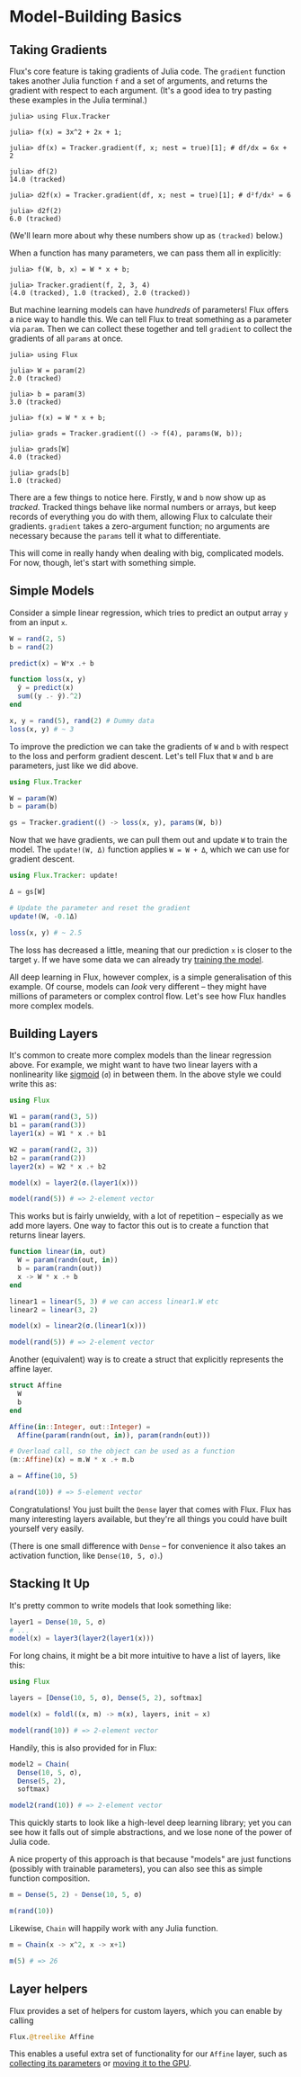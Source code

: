 # Model-Building Basics

## Taking Gradients

Flux's core feature is taking gradients of Julia code. The `gradient` function takes another Julia function `f` and a set of arguments, and returns the gradient with respect to each argument. (It's a good idea to try pasting these examples in the Julia terminal.)

```jldoctest basics
julia> using Flux.Tracker

julia> f(x) = 3x^2 + 2x + 1;

julia> df(x) = Tracker.gradient(f, x; nest = true)[1]; # df/dx = 6x + 2

julia> df(2)
14.0 (tracked)

julia> d2f(x) = Tracker.gradient(df, x; nest = true)[1]; # d²f/dx² = 6

julia> d2f(2)
6.0 (tracked)
```

(We'll learn more about why these numbers show up as `(tracked)` below.)

When a function has many parameters, we can pass them all in explicitly:

```jldoctest basics
julia> f(W, b, x) = W * x + b;

julia> Tracker.gradient(f, 2, 3, 4)
(4.0 (tracked), 1.0 (tracked), 2.0 (tracked))
```

But machine learning models can have *hundreds* of parameters! Flux offers a nice way to handle this. We can tell Flux to treat something as a parameter via `param`. Then we can collect these together and tell `gradient` to collect the gradients of all `params` at once.

```jldoctest basics
julia> using Flux

julia> W = param(2) 
2.0 (tracked)

julia> b = param(3)
3.0 (tracked)

julia> f(x) = W * x + b;

julia> grads = Tracker.gradient(() -> f(4), params(W, b));

julia> grads[W]
4.0 (tracked)

julia> grads[b]
1.0 (tracked)
```

There are a few things to notice here. Firstly, `W` and `b` now show up as *tracked*. Tracked things behave like normal numbers or arrays, but keep records of everything you do with them, allowing Flux to calculate their gradients. `gradient` takes a zero-argument function; no arguments are necessary because the `params` tell it what to differentiate.

This will come in really handy when dealing with big, complicated models. For now, though, let's start with something simple.

## Simple Models

Consider a simple linear regression, which tries to predict an output array `y` from an input `x`.

```julia
W = rand(2, 5)
b = rand(2)

predict(x) = W*x .+ b

function loss(x, y)
  ŷ = predict(x)
  sum((y .- ŷ).^2)
end

x, y = rand(5), rand(2) # Dummy data
loss(x, y) # ~ 3
```

To improve the prediction we can take the gradients of `W` and `b` with respect to the loss and perform gradient descent. Let's tell Flux that `W` and `b` are parameters, just like we did above.

```julia
using Flux.Tracker

W = param(W)
b = param(b)

gs = Tracker.gradient(() -> loss(x, y), params(W, b))
```

Now that we have gradients, we can pull them out and update `W` to train the model. The `update!(W, Δ)` function applies `W = W + Δ`, which we can use for gradient descent.

```julia
using Flux.Tracker: update!

Δ = gs[W]

# Update the parameter and reset the gradient
update!(W, -0.1Δ)

loss(x, y) # ~ 2.5
```

The loss has decreased a little, meaning that our prediction `x` is closer to the target `y`. If we have some data we can already try [training the model](../training/training.md).

All deep learning in Flux, however complex, is a simple generalisation of this example. Of course, models can *look* very different – they might have millions of parameters or complex control flow. Let's see how Flux handles more complex models.

## Building Layers

It's common to create more complex models than the linear regression above. For example, we might want to have two linear layers with a nonlinearity like [sigmoid](https://en.wikipedia.org/wiki/Sigmoid_function) (`σ`) in between them. In the above style we could write this as:

```julia
using Flux

W1 = param(rand(3, 5))
b1 = param(rand(3))
layer1(x) = W1 * x .+ b1

W2 = param(rand(2, 3))
b2 = param(rand(2))
layer2(x) = W2 * x .+ b2

model(x) = layer2(σ.(layer1(x)))

model(rand(5)) # => 2-element vector
```

This works but is fairly unwieldy, with a lot of repetition – especially as we add more layers. One way to factor this out is to create a function that returns linear layers.

```julia
function linear(in, out)
  W = param(randn(out, in))
  b = param(randn(out))
  x -> W * x .+ b
end

linear1 = linear(5, 3) # we can access linear1.W etc
linear2 = linear(3, 2)

model(x) = linear2(σ.(linear1(x)))

model(rand(5)) # => 2-element vector
```

Another (equivalent) way is to create a struct that explicitly represents the affine layer.

```julia
struct Affine
  W
  b
end

Affine(in::Integer, out::Integer) =
  Affine(param(randn(out, in)), param(randn(out)))

# Overload call, so the object can be used as a function
(m::Affine)(x) = m.W * x .+ m.b

a = Affine(10, 5)

a(rand(10)) # => 5-element vector
```

Congratulations! You just built the `Dense` layer that comes with Flux. Flux has many interesting layers available, but they're all things you could have built yourself very easily.

(There is one small difference with `Dense` – for convenience it also takes an activation function, like `Dense(10, 5, σ)`.)

## Stacking It Up

It's pretty common to write models that look something like:

```julia
layer1 = Dense(10, 5, σ)
# ...
model(x) = layer3(layer2(layer1(x)))
```

For long chains, it might be a bit more intuitive to have a list of layers, like this:

```julia
using Flux

layers = [Dense(10, 5, σ), Dense(5, 2), softmax]

model(x) = foldl((x, m) -> m(x), layers, init = x)

model(rand(10)) # => 2-element vector
```

Handily, this is also provided for in Flux:

```julia
model2 = Chain(
  Dense(10, 5, σ),
  Dense(5, 2),
  softmax)

model2(rand(10)) # => 2-element vector
```

This quickly starts to look like a high-level deep learning library; yet you can see how it falls out of simple abstractions, and we lose none of the power of Julia code.

A nice property of this approach is that because "models" are just functions (possibly with trainable parameters), you can also see this as simple function composition.

```julia
m = Dense(5, 2) ∘ Dense(10, 5, σ)

m(rand(10))
```

Likewise, `Chain` will happily work with any Julia function.

```julia
m = Chain(x -> x^2, x -> x+1)

m(5) # => 26
```

## Layer helpers

Flux provides a set of helpers for custom layers, which you can enable by calling

```julia
Flux.@treelike Affine
```

This enables a useful extra set of functionality for our `Affine` layer, such as [collecting its parameters](../training/optimisers.md) or [moving it to the GPU](../gpu.md).
